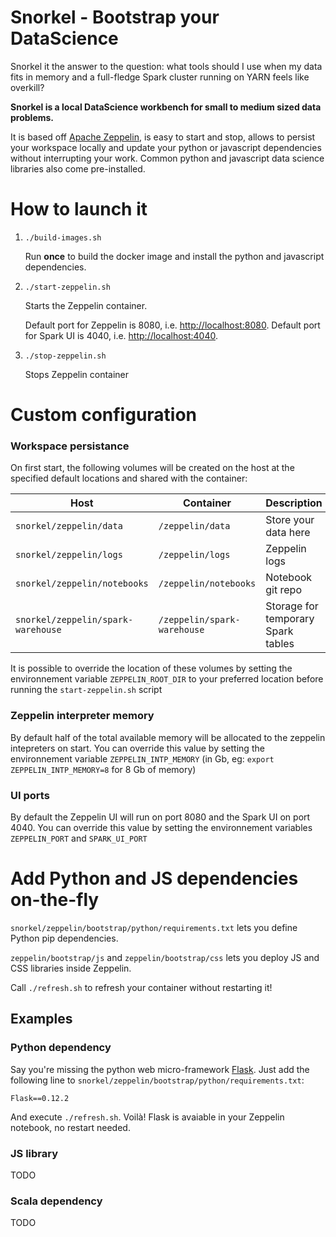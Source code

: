 Snorkel - Bootstrap your DataScience
====

Snorkel it the answer to the question: what tools should I use when my data fits in memory
and a full-fledge Spark cluster running on YARN feels like overkill?

__Snorkel is a local DataScience workbench for small to medium sized data problems.__

It is based off [Apache Zeppelin](https://github.com/apache/zeppelin), is easy to start and stop, allows to persist your workspace
locally and update your python or javascript dependencies without interrupting your work.
Common python and javascript data science libraries also come pre-installed.


# How to launch it

1. `./build-images.sh`

   Run __once__ to build the docker image and install the python and javascript dependencies.
2. `./start-zeppelin.sh`

   Starts the Zeppelin container.
   
   Default port for Zeppelin is 8080, i.e. [http://localhost:8080](http://localhost:8080).
   Default port for Spark UI is 4040, i.e. [http://localhost:4040](http://localhost:4040).
3. `./stop-zeppelin.sh`

   Stops Zeppelin container
   
# Custom configuration

### Workspace persistance

On first start, the following volumes will be created on the host at the specified default locations and shared 
with the container:

Host | Container | Description
--- | --- | ---
`snorkel/zeppelin/data` | `/zeppelin/data` | Store your data here
`snorkel/zeppelin/logs` | `/zeppelin/logs` | Zeppelin logs
`snorkel/zeppelin/notebooks` | `/zeppelin/notebooks` | Notebook git repo
`snorkel/zeppelin/spark-warehouse` | `/zeppelin/spark-warehouse` | Storage for temporary Spark tables

It is possible to override the location of these volumes by setting the environnement variable `ZEPPELIN_ROOT_DIR` 
to your preferred location before running the `start-zeppelin.sh` script

### Zeppelin interpreter memory

By default half of the total available memory will be allocated to the zeppelin intepreters on start.
You can override this value by setting the environnement variable `ZEPPELIN_INTP_MEMORY` (in Gb, eg: `export ZEPPELIN_INTP_MEMORY=8` for 8 Gb of memory)

### UI ports

By default the Zeppelin UI will run on port 8080 and the Spark UI on port 4040. 
You can override this value by setting the environnement variables `ZEPPELIN_PORT` and `SPARK_UI_PORT`

# Add Python and JS dependencies on-the-fly

`snorkel/zeppelin/bootstrap/python/requirements.txt` lets you define Python pip dependencies.

`zeppelin/bootstrap/js` and `zeppelin/bootstrap/css` lets you deploy JS and CSS libraries inside Zeppelin.

Call `./refresh.sh` to refresh your container without restarting it!

## Examples

### Python dependency

Say you're missing the python web micro-framework [Flask](https://github.com/pallets/flask). Just add the following line to
`snorkel/zeppelin/bootstrap/python/requirements.txt`:

	Flask==0.12.2
	
And execute `./refresh.sh`. Voilà! Flask is avaiable in your Zeppelin notebook, no restart needed. 

### JS library

TODO

### Scala dependency

TODO
